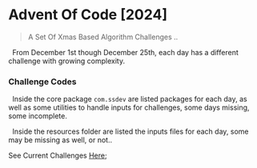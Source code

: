 # Advent Of Code [2024]

> A Set Of  Xmas Based Algorithm Challenges ..

&nbsp;&nbsp;From December 1st though December 25th, each day has a different challenge with growing complexity.

### Challenge Codes

&nbsp;&nbsp;Inside the core package `com.ssdev` are listed packages for each day, as well as some utilities to handle inputs for challenges, some days missing, some incomplete.

&nbsp;&nbsp;Inside the resources folder are listed the inputs files for each day, some may be missing as well, or not..

See Current Challenges [Here](https://adventofcode.com);
